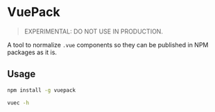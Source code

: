 # VuePack

> EXPERIMENTAL: DO NOT USE IN PRODUCTION.

A tool to normalize `.vue` components so they can be published in NPM packages as it is.

## Usage

``` bash
npm install -g vuepack

vuec -h
```
